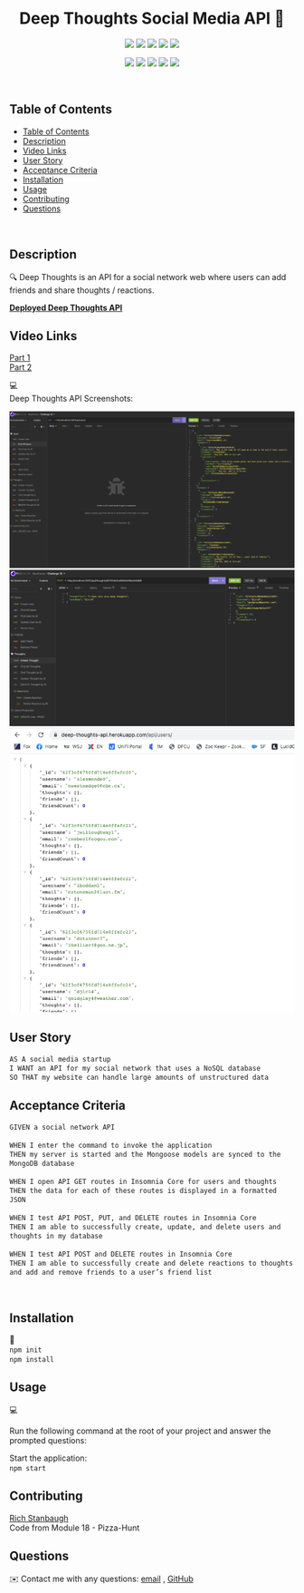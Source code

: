 <h1 align="center">Deep Thoughts Social Media API 👋</h1>
  
<p align="center">
    <img src="https://img.shields.io/github/repo-size/rstanbaugh/deep-thoughts-api" />
    <img src="https://img.shields.io/github/languages/top/rstanbaugh/deep-thoughts-api"/>
    <img src="https://img.shields.io/github/issues/rstanbaugh/deep-thoughts-api" />
    <img src="https://img.shields.io/github/last-commit/rstanbaugh/deep-thoughts-api" >
    <a href="https://github.com/rstanbaugh">
    <img src="https://img.shields.io/github/followers/rstanbaugh?style=social" target="_blank" /></a>
</p>
  
<p align="center">
    <img src="https://img.shields.io/badge/javascript-yellow" />
    <img src="https://img.shields.io/badge/node-yellow" />
    <img src="https://img.shields.io/badge/express-green" />
    <img src="https://img.shields.io/badge/mongoose-blue"  />
    <img src="https://img.shields.io/badge/mongodb-blue"  />
</p>

<br>

   ## Table of Contents
- [Table of Contents](#table-of-contents)
- [Description](#description)
- [Video Links](#video-links)
- [User Story](#user-story)
- [Acceptance Criteria](#acceptance-criteria)
- [Installation](#installation)
- [Usage](#usage)
- [Contributing](#contributing)
- [Questions](#questions)

<br>

## Description

🔍 Deep Thoughts is an API for a social network web where users can add friends and share thoughts / reactions.

**[Deployed Deep Thoughts API](https://deep-thoughts-api.herokuapp.com/api/users/)**

## Video Links
  [Part 1](https://watch.screencastify.com/v/MPmvrKKQPbDPOM5dYLq5)<br>
  [Part 2](https://watch.screencastify.com/v/2N6yeuX2XmL72iNO7TlS)<br>

💻 <br>
Deep Thoughts API Screenshots:
  
![Insomnia: Find All Users](./public/images/deep-thoughts-get-users.png)
![Insomnia: Add Thought](./public/images/deep-thoughts-create-thought.png)
![Deployed: Find All Users](./public/images/deep-thoughts-deployed.png)
<br>

## User Story
```
AS A social media startup
I WANT an API for my social network that uses a NoSQL database
SO THAT my website can handle large amounts of unstructured data
```

## Acceptance Criteria
```
GIVEN a social network API

WHEN I enter the command to invoke the application
THEN my server is started and the Mongoose models are synced to the MongoDB database

WHEN I open API GET routes in Insomnia Core for users and thoughts
THEN the data for each of these routes is displayed in a formatted JSON

WHEN I test API POST, PUT, and DELETE routes in Insomnia Core
THEN I am able to successfully create, update, and delete users and thoughts in my database

WHEN I test API POST and DELETE routes in Insomnia Core
THEN I am able to successfully create and delete reactions to thoughts and add and remove friends to a user’s friend list
```
<br>
   

## Installation
💾   <br>
`npm init`<br>
`npm install`
  
## Usage
💻   
  
Run the following command at the root of your project and answer the prompted questions:
  
Start the application:<br>
`npm start`<br>

## Contributing
[Rich Stanbaugh](https://github.com/rstanbaugh)<br>
Code from Module 18 - Pizza-Hunt

## Questions
✉️ Contact me with any questions: [email](mailto:rstanbaugh@gmail.com.com) , [GitHub](https://github.com/rstanbaugh)<br />